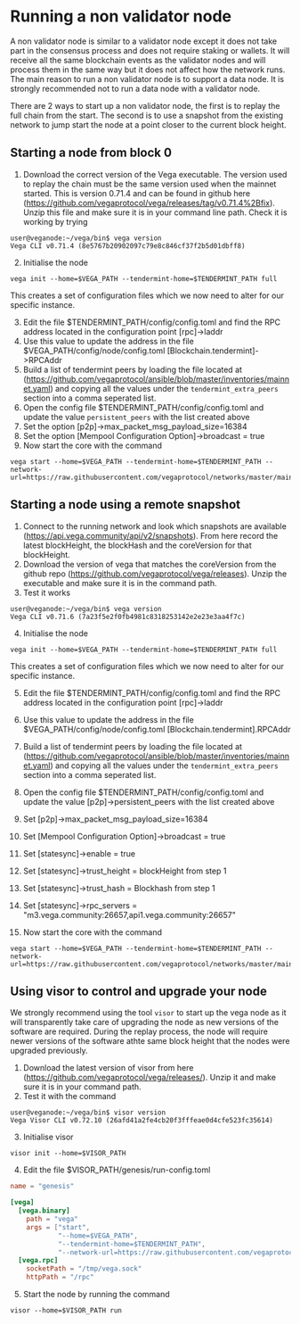 # Running a non validator node

A non validator node is similar to a validator node except it does not take part in the consensus process and does not require staking or wallets. It will receive all the same blockchain events as the validator nodes and will process them in the same way but it does not affect how the network runs. The main reason to run a non validator node is to support a data node. It is strongly recommended not to run a data node with a validator node.

There are 2 ways to start up a non validator node, the first is to replay the full chain from the start. The second is to use a snapshot from the existing network to jump start the node at a point closer to the current block height. 

## Starting a node from block 0

1. Download the correct version of the Vega executable. The version used to replay the chain must be the same version used when the mainnet started. This is version 0.71.4 and can be found in github here (https://github.com/vegaprotocol/vega/releases/tag/v0.71.4%2Bfix). Unzip this file and make sure it is in your command line path. Check it is working by trying

```
user@veganode:~/vega/bin$ vega version
Vega CLI v0.71.4 (8e5767b20902097c79e8c846cf37f2b5d01dbff8)

```

2. Initialise the node 

```
vega init --home=$VEGA_PATH --tendermint-home=$TENDERMINT_PATH full
```

This creates a set of configuration files which we now need to alter for our specific instance.

3. Edit the file $TENDERMINT_PATH/config/config.toml and find the RPC address located in the configuration point [rpc]->laddr
1. Use this value to update the address in the file $VEGA_PATH/config/node/config.toml [Blockchain.tendermint]->RPCAddr
1. Build a list of tendermint peers by loading the file located at (https://github.com/vegaprotocol/ansible/blob/master/inventories/mainnet.yaml) and copying all the values under the `tendermint_extra_peers` section into a comma seperated list.
1. Open the config file $TENDERMINT_PATH/config/config.toml and update the value `persistent_peers` with the list created above
1. Set the option [p2p]->max_packet_msg_payload_size=16384
1. Set the option [Mempool Configuration Option]->broadcast = true
1. Now start the core with the command
```script
vega start --home=$VEGA_PATH --tendermint-home=$TENDERMINT_PATH --network-url=https://raw.githubusercontent.com/vegaprotocol/networks/master/mainnet1/genesis.json
```



## Starting a node using a remote snapshot

1. Connect to the running network and look which snapshots are available (https://api.vega.community/api/v2/snapshots). From here record the latest blockHeight, the blockHash and the coreVersion for that blockHeight.
2. Download the version of vega that matches the coreVersion from the github repo (https://github.com/vegaprotocol/vega/releases). Unzip the executable and make sure it is in the command path.
3. Test it works
```script
user@veganode:~/vega/bin$ vega version
Vega CLI v0.71.6 (7a23f5e2f0fb4981c8318253142e2e23e3aa4f7c)
```
4. Initialise the node 

```script
vega init --home=$VEGA_PATH --tendermint-home=$TENDERMINT_PATH full
```

This creates a set of configuration files which we now need to alter for our specific instance.

5. Edit the file $TENDERMINT_PATH/config/config.toml and find the RPC address located in the configuration point [rpc]->laddr
1. Use this value to update the address in the file $VEGA_PATH/config/node/config.toml [Blockchain.tendermint].RPCAddr
1. Build a list of tendermint peers by loading the file located at (https://github.com/vegaprotocol/ansible/blob/master/inventories/mainnet.yaml) and copying all the values under the `tendermint_extra_peers` section into a comma seperated list.
1. Open the config file $TENDERMINT_PATH/config/config.toml and update the value [p2p]->persistent_peers with the list created above
1. Set [p2p]->max_packet_msg_payload_size=16384
1. Set [Mempool Configuration Option]->broadcast = true
1. Set [statesync]->enable = true
1. Set [statesync]->trust_height = blockHeight from step 1
1. Set [statesync]->trust_hash = Blockhash from step 1
1. Set [statesync]->rpc_servers = "m3.vega.community:26657,api1.vega.community:26657"

1. Now start the core with the command
```script
vega start --home=$VEGA_PATH --tendermint-home=$TENDERMINT_PATH --network-url=https://raw.githubusercontent.com/vegaprotocol/networks/master/mainnet1/genesis.json
```

## Using visor to control and upgrade your node
We strongly recommend using the tool `visor` to start up the vega node as it will transparently take care of upgrading the node as new versions of the software are required. During the replay process, the node will require newer versions of the software athte same block height that the nodes were upgraded previously.

1. Download the latest version of visor from here (https://github.com/vegaprotocol/vega/releases/). Unzip it and make sure it is in your command path.
1. Test it with the command
```script
user@veganode:~/vega/bin$ visor version
Vega Visor CLI v0.72.10 (26afd41a2fe4cb20f3fffeae0d4cfe523fc35614)
```
3.  Initialise visor
```script
visor init --home=$VISOR_PATH
```
4. Edit the file $VISOR_PATH/genesis/run-config.toml

```toml
name = "genesis"

[vega]
  [vega.binary]
    path = "vega"
    args = ["start",
            "--home=$VEGA_PATH",
            "--tendermint-home=$TENDERMINT_PATH",
            "--network-url=https://raw.githubusercontent.com/vegaprotocol/networks/master/mainnet1/genesis.json"]
  [vega.rpc]
    socketPath = "/tmp/vega.sock"
    httpPath = "/rpc"
```

5. Start the node by running the command
```script
visor --home=$VISOR_PATH run
```

